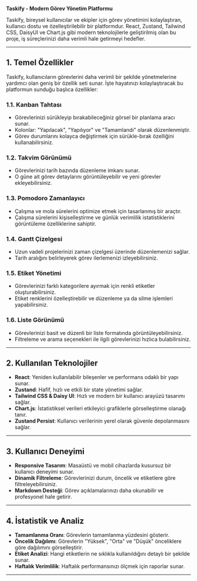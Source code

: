 **Taskify - Modern Görev Yönetim Platformu**

Taskify, bireysel kullanıcılar ve ekipler için görev yönetimini kolaylaştıran, kullanıcı dostu ve özelleştirilebilir bir platformdur. React, Zustand, Tailwind CSS, DaisyUI ve Chart.js gibi modern teknolojilerle geliştirilmiş olan bu proje, iş süreçlerinizi daha verimli hale getirmeyi hedefler.

---

## 1. **Temel Özellikler**

Taskify, kullanıcıların görevlerini daha verimli bir şekilde yönetmelerine yardımcı olan geniş bir özellik seti sunar. İşte hayatınızı kolaylaştıracak bu platformun sunduğu başlıca özellikler:

### 1.1. **Kanban Tahtası**
- Görevlerinizi sürükleyip bırakabileceğiniz görsel bir planlama aracı sunar.
- Kolonlar: "Yapılacak", "Yapılıyor" ve "Tamamlandı" olarak düzenlenmiştir.
- Görev durumlarını kolayca değiştirmek için sürükle-bırak özelliğini kullanabilirsiniz.

### 1.2. **Takvim Görünümü**
- Görevlerinizi tarih bazında düzenleme imkanı sunar.
- O güne ait görev detaylarını görüntüleyebilir ve yeni görevler ekleyebilirsiniz.

### 1.3. **Pomodoro Zamanlayıcı**
- Çalışma ve mola sürelerini optimize etmek için tasarlanmış bir araçtır.
- Çalışma sürelerini kişiselleştirme ve günlük verimlilik istatistiklerini görüntüleme özelliklerine sahiptir.

### 1.4. **Gantt Çizelgesi**
- Uzun vadeli projelerinizi zaman çizelgesi üzerinde düzenlemenizi sağlar.
- Tarih aralığını belirleyerek görev ilerlemenizi izleyebilirsiniz.

### 1.5. **Etiket Yönetimi**
- Görevlerinizi farklı kategorilere ayırmak için renkli etiketler oluşturabilirsiniz.
- Etiket renklerini özelleştirebilir ve düzenleme ya da silme işlemleri yapabilirsiniz.

### 1.6. **Liste Görünümü**
- Görevlerinizi basit ve düzenli bir liste formatında görüntüleyebilirsiniz.
- Filtreleme ve arama seçenekleri ile ilgili görevlerinizi hızlıca bulabilirsiniz.

---

## 2. **Kullanılan Teknolojiler**
- **React**: Yeniden kullanılabilir bileşenler ve performans odaklı bir yapı sunar.
- **Zustand**: Hafif, hızlı ve etkili bir state yönetimi sağlar.
- **Tailwind CSS & Daisy UI**: Hızlı ve modern bir kullanıcı arayüzü tasarımı sağlar.
- **Chart.js**: İstatistiksel verileri etkileyici grafiklerle görselleştirme olanağı tanır.
- **Zustand Persist**: Kullanıcı verilerinin yerel olarak güvenle depolanmasını sağlar.

---

## 3. **Kullanıcı Deneyimi**
- **Responsive Tasarım**: Masaüstü ve mobil cihazlarda kusursuz bir kullanıcı deneyimi sunar.
- **Dinamik Filtreleme**: Görevlerinizi durum, öncelik ve etiketlere göre filtreleyebilirsiniz.
- **Markdown Desteği**: Görev açıklamalarınızı daha okunabilir ve profesyonel hale getirir.

---

## 4. **İstatistik ve Analiz**
- **Tamamlanma Oranı**: Görevlerin tamamlanma yüzdesini gösterir.
- **Öncelik Dağılımı**: Görevlerin "Yüksek", "Orta" ve "Düşük" önceliklere göre dağılımını görselleştirir.
- **Etiket Analizi**: Hangi etiketlerin ne sıklıkla kullanıldığını detaylı bir şekilde sunar.
- **Haftalık Verimlilik**: Haftalık performansınızı ölçmek için raporlar sunar.

---



